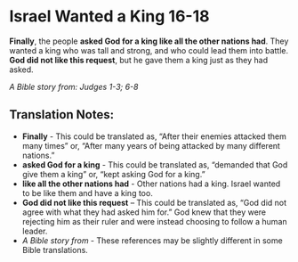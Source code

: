 Israel Wanted a King 16-18
============================


**Finally**, the people **asked God for a king like all the other nations
had**. They wanted a king who was tall and strong, and who could lead
them into battle. **God did not like this request**, but he gave them
a king just as they had asked.

*A Bible story from: Judges 1-3; 6-8*

Translation Notes:
------------------

-   **Finally** - This could be translated as, “After their enemies
    attacked them many times” or, “After many years of being attacked
    by many different nations.”
-   **asked God for a king** - This could be translated as, “demanded
    that God give them a king” or, “kept asking God for a king.”
-   **like all the other nations had** - Other nations had a king.
    Israel wanted to be like them and have a king too.
-   **God did not like this request** – This could be translated as,
    “God did not agree with what they had asked him for.” God knew
    that they were rejecting him as their ruler and were instead choosing
    to follow a human leader.
-   *A Bible story from* - These references may be slightly different in
    some Bible translations.

